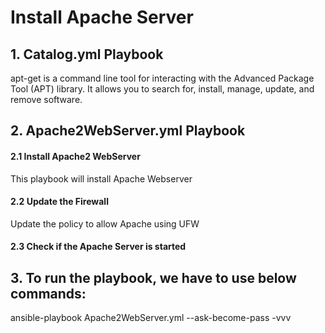 # Install Apache Server 

## 1. Catalog.yml Playbook
apt-get is a command line tool for interacting with the Advanced Package Tool (APT) library.
It allows you to search for, install, manage, update, and remove software.

## 2. Apache2WebServer.yml Playbook

#### 2.1 Install Apache2 WebServer
This playbook will install Apache Webserver

#### 2.2 Update the Firewall 
Update the policy to allow Apache using UFW

#### 2.3 Check if the Apache Server is started

## 3. To run the playbook, we have to use below commands:
ansible-playbook Apache2WebServer.yml --ask-become-pass -vvv

